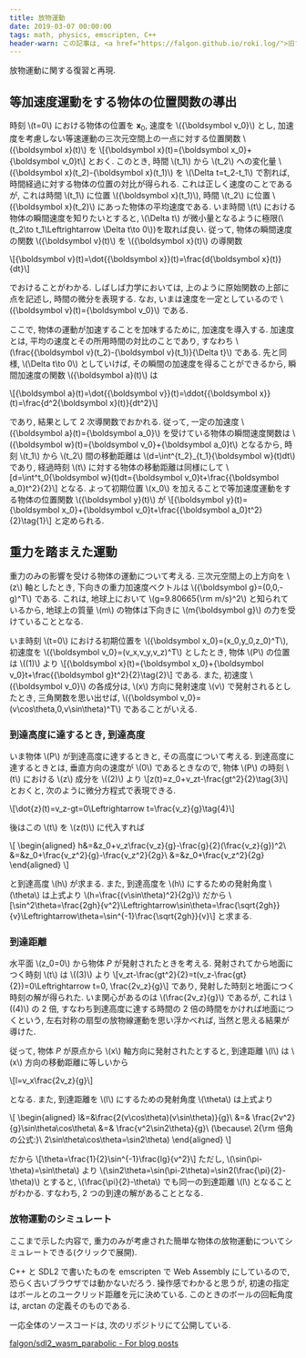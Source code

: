 ```yaml
---
title: 放物運動
date: 2019-03-07 00:00:00
tags: math, physics, emscripten, C++
header-warn: この記事は, <a href="https://falgon.github.io/roki.log/">旧ブログ</a>から移植された記事です. よって, その内容として, <a href="https://falgon.github.io/roki.log/">旧ブログ</a>に依存した文脈が含まれている可能性があります. 予めご了承下さい.
---
```


放物運動に関する復習と再現.

## 等加速度運動をする物体の位置関数の導出

時刻 \\(t=0\\) における物体の位置を ${\boldsymbol x_0}$, 速度を \\({\boldsymbol v_0}\\)
とし, 加速度を考慮しない等速運動の三次元空間上の一点に対する位置関数 \\({\boldsymbol x}(t)\\) を
\\[{\boldsymbol x}(t)={\boldsymbol x_0}+{\boldsymbol v_0}t\\] とおく.
このとき, 時間 \\(t_1\\) から \\(t_2\\) への変化量 \\({\boldsymbol x}(t_2)-{\boldsymbol x}(t_1)\\) を \\(\Delta t=t_2-t_1\\) で割れば,
時間経過に対する物体の位置の対比が得られる.
これは正しく速度のことであるが, これは時間 \\(t_1\\) に位置 \\({\boldsymbol x}(t_1)\\), 時間 \\(t_2\\) に位置 \\({\boldsymbol x}(t_2)\\)
にあった物体の平均速度である. 
いま時間 \\(t\\) における物体の瞬間速度を知りたいとすると, \\(\Delta t\\) が微小量となるように極限(\\(t_2\to t_1\Leftrightarrow \Delta t\to 0\\))を取れば良い.<!--more-->
従って, 物体の瞬間速度の関数 \\({\boldsymbol v}(t)\\) を \\({\boldsymbol x}(t)\\) の導関数 

\\[{\boldsymbol v}(t)=\dot{{\boldsymbol x}}(t)=\frac{d{\boldsymbol x}(t)}{dt}\\]

でおけることがわかる.
しばしば力学においては, 上のように原始関数の上部に点を記述し, 時間の微分を表現する.
なお, いまは速度を一定としているので \\({\boldsymbol v}(t)={\boldsymbol v_0}\\) である.

ここで, 物体の運動が加速することを加味するために, 加速度を導入する.
加速度とは, 平均の速度とその所用時間の対比のことであり, 
すなわち \\(\frac{{\boldsymbol v}(t_2)-{\boldsymbol v}(t_1)}{\Delta t}\\) である.
先と同様, \\(\Delta t\to 0\\) としていけば, その瞬間の加速度を得ることができるから, 
瞬間加速度の関数 \\({\boldsymbol a}(t)\\) は

\\[{\boldsymbol a}(t)=\dot{{\boldsymbol v}}(t)=\ddot{{\boldsymbol x}}(t)=\frac{d^2{\boldsymbol x}(t)}{dt^2}\\] 

であり, 結果として 2 次導関数でおかれる.
従って, 一定の加速度 \\({\boldsymbol a}(t)={\boldsymbol a_0}\\) を受けている物体の瞬間速度関数は
\\({\boldsymbol w}(t)={\boldsymbol v_0}+{\boldsymbol a_0}t\\) となるから, 
時刻 \\(t_1\\) から \\(t_2\\) 間の移動距離は \\(d=\int^{t_2}_{t_1}{\boldsymbol w}(t)dt\\) 
であり, 経過時刻 \\(t\\) に対する物体の移動距離は同様にして 
\\[d=\int^t_0{\boldsymbol w}(t)dt={\boldsymbol v_0}t+\frac{{\boldsymbol a_0}t^2}{2}\\]
となる. よって初期位置 \\(x_0\\) を加えることで等加速度運動をする物体の位置関数 \\({\boldsymbol y}(t)\\) が
\\[{\boldsymbol y}(t)={\boldsymbol x_0}+{\boldsymbol v_0}t+\frac{{\boldsymbol a_0}t^2}{2}\tag{1}\\] と定められる.

## 重力を踏まえた運動

重力のみの影響を受ける物体の運動について考える.
三次元空間上の上方向を \\(z\\) 軸としたとき, 下向きの重力加速度ベクトルは \\({\boldsymbol g}=(0,0,-g)^T\\) である.
これは, 地球上において \\(g=9.80665{\rm m/s}^2\\) と知られているから, 地球上の質量 \\(m\\) の物体は下向きに \\(m{\boldsymbol g}\\)
の力を受けていることとなる.

いま時刻 \\(t=0\\) における初期位置を \\({\boldsymbol x_0}=(x_0,y_0,z_0)^T\\),
初速度を \\({\boldsymbol v_0}=(v_x,v_y,v_z)^T\\) としたとき, 物体 \\(P\\) の位置は \\((1)\\) より
\\[{\boldsymbol x}(t)={\boldsymbol x_0}+{\boldsymbol v_0}t+\frac{{\boldsymbol g}t^2}{2}\tag{2}\\]
である. また, 初速度 \\({\boldsymbol v_0}\\) の各成分は, \\(x\\) 方向に発射速度 \\(v\\) で発射されるとしたとき,
三角関数を思い出せば, \\({\boldsymbol v_0}=(v\cos\theta,0,v\sin\theta)^T\\) であることがいえる.

### 到達高度に達するとき, 到達高度

いま物体 \\(P\\) が到達高度に達するときと, その高度について考える.
到達高度に達するときとは, 垂直方向の速度が \\(0\\) であるときなので, 
物体 \\(P\\) の時刻 \\(t\\) における \\(z\\) 成分を \\((2)\\) より
\\[z(t)=z_0+v_zt-\frac{gt^2}{2}\tag{3}\\] とおくと,
次のように微分方程式で表現できる.

\\[\dot{z}(t)=v_z-gt=0\Leftrightarrow t=\frac{v_z}{g}\tag{4}\\]

後はこの \\(t\\) を \\(z(t)\\) に代入すれば

\\[
\begin{aligned}
h&=&z_0+v_z\frac{v_z}{g}-\frac{g}{2}(\frac{v_z}{g})^2\\
&=&z_0+\frac{v_z^2}{g}-\frac{v_z^2}{2g}\\
&=&z_0+\frac{v_z^2}{2g}
\end{aligned}
\\]

と到達高度 \\(h\\) が求まる.
また, 到達高度を \\(h\\) にするための発射角度 \\(\theta\\) は上式より \\(h=\frac{(v\sin\theta)^2}{2g}\\) だから
\\[\sin^2\theta=\frac{2gh}{v^2}\Leftrightarrow\sin\theta=\frac{\sqrt{2gh}}{v}\Leftrightarrow\theta=\sin^{-1}\frac{\sqrt{2gh}}{v}\\]
と求まる.

### 到達距離

水平面 \\(z_0=0\\) から物体 $P$ が発射されたときを考える. 
発射されてから地面につく時刻 \\(t\\) は \\((3)\\) より 
\\[v_zt-\frac{gt^2}{2}=t(v_z-\frac{gt}{2})=0\Leftrightarrow t=0, \frac{2v_z}{g}\\]
であり, 発射した時刻と地面につく時刻の解が得られた.
いま関心があるのは \\(\frac{2v_z}{g}\\) であるが, これは \\((4)\\) の $2$ 倍, 
すなわち到達高度に達する時間の $2$ 倍の時間をかければ地面につくという,
左右対称の扇型の放物線運動を思い浮かべれば, 当然と思える結果が導けた.

従って, 物体 $P$ が原点から \\(x\\) 軸方向に発射されたとすると,
到達距離 \\(l\\) は \\(x\\) 方向の移動距離に等しいから

\\[l=v_x\frac{2v_z}{g}\\]

となる.
また, 到達距離を \\(l\\) にするための発射角度 \\(\theta\\) は上式より 

\\[
\begin{aligned}
l&=&\frac{2(v\cos\theta)(v\sin\theta)}{g}\\
&=& \frac{2v^2}{g}\sin\theta\cos\theta\\
&=& \frac{v^2\sin2\theta}{g}\ (\because\ 2{\rm 倍角の公式:}\ 2\sin\theta\cos\theta=\sin2\theta)
\end{aligned}
\\]

だから \\[\theta=\frac{1}{2}\sin^{-1}\frac{lg}{v^2}\\]
ただし, \\(\sin(\pi-\theta)=\sin\theta\\) より 
\\(\sin2\theta=\sin(\pi-2\theta)=\sin2(\frac{\pi}{2}-\theta)\\) とすると,
\\(\frac{\pi}{2}-\theta\\) でも同一の到達距離 \\(l\\) となることがわかる. すなわち, 2 つの到達の解があることとなる.

### 放物運動のシミュレート

ここまで示した内容で, 重力のみが考慮された簡単な物体の放物運動について<em onclick="obj=document.getElementById('openscsim').style; obj.display=(obj.display=='none')?'block':'none';"><a style="font-style: normal; cursor:pointer;">シミュレートできる(クリックで展開).</a></em>
<div id="openscsim" style="display:none;clear:both;width:100%;text-align:center;">
<canvas style="display: inline;" id="canvas" oncontextmenu="event.preventDefault()"></canvas>
</div>
<script type='text/javascript'>
var Module = {
    canvas: (function() { return document.getElementById('canvas'); })()
};
Module['locateFile'] = function(path, prefix) {
    return "/roki.log/2019/03/7/ParabolicMotion/" + path;
}
</script>
<script src="./parabsbc.js"></script>

C++ と SDL2 で書いたものを emscripten で Web Assembly にしているので, 恐らく古いブラウザでは動かないだろう.
操作感でわかると思うが, 初速の指定はボールとのユークリッド距離を元に決めている.
このときのボールの回転角度は, arctan の定義そのものである.

一応全体のソースコードは, 次のリポジトリにて公開している.

<div class="box is-shadowless has-text-centered">
<i class="fab fa-github mr-2"></i>
<a href="https://github.com/falgon/sdl2_wasm_parabolic">falgon/sdl2_wasm_parabolic - For blog posts</a>
</div>



